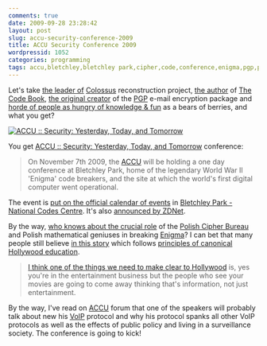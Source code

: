 ```yaml
---
comments: true
date: 2009-09-28 23:28:42
layout: post
slug: accu-security-conference-2009
title: ACCU Security Conference 2009
wordpressid: 1052
categories: programming
tags: accu,bletchley,bletchley park,cipher,code,conference,enigma,pgp,poland,security
---
```


Let's take [the leader of](http://www.codesandciphers.org.uk/) [Colossus](http://en.wikipedia.org/wiki/Colossus_computer) reconstruction project, [the author](http://www.simonsingh.net/) of [The Code Book](http://en.wikipedia.org/wiki/The_Code_Book), [the original creator](http://www.philzimmermann.com/EN/background/index.html) of the [PGP](http://en.wikipedia.org/wiki/Pretty_Good_Privacy) e-mail encryption package and [horde of people as hungry of knowledge & fun](http://accu.org) as a bears of berries, and what you get?



[![ACCU :: Security: Yesterday, Today, and Tomorrow](http://accu.org/content/images/conferences/2009security/accu2009securityweb.png)](http://accu.org/index.php/conferences/accu_conference_2009_security)



You get [ACCU :: Security: Yesterday, Today, and Tomorrow](http://accu.org/index.php/conferences/accu_conference_2009_security) conference:




> On November 7th 2009, the [ACCU](http://accu.org) will be holding a one day conference at Bletchley Park, home of the legendary World War II 'Enigma' code breakers, and the site at which the world's first digital computer went operational.





The event is [put on the official calendar of events](http://www.bletchleypark.org.uk/calendar/event_detail.rhtm?cat=special&recID=588375) in [Bletchley Park - National Codes Centre](http://www.bletchleypark.org.uk/). It's also [announced by ZDNet](http://www.zdnet.co.uk/trackback/0,1000001387,10014012o-2000331828b,00.htm).





By the way, [who knows about the crucial role](http://news.bbc.co.uk/1/hi/world/europe/8158782.stm) of the [Polish Cipher Bureau](http://en.wikipedia.org/wiki/Biuro_Szyfr%C3%B3w) and Polish mathematical geniuses in breaking [Enigma](http://en.wikipedia.org/wiki/Enigma_machine)? I can bet that many people still believe [in this story](http://en.wikipedia.org/wiki/U-571_(film)) which follows [principles of canonical Hollywood education](http://www.youtube.com/watch?v=WALIARHHLII).





> [I think one of the things we need to make clear to Hollywood](http://www.channel4.com/history/microsites/H/history/e-h/film-u571.html) is, yes you're in the entertainment business but the people who see your movies are going to come away thinking that's information, not just entertainment.





By the way, I've read on [ACCU](http://accu.org) forum that one of the speakers will probably talk about new his [VoIP](http://en.wikipedia.org/wiki/Voice_over_Internet_Protocol) protocol and why his protocol spanks all other VoIP protocols as well as the effects of public policy and living in a surveillance society. The conference is going to kick!
